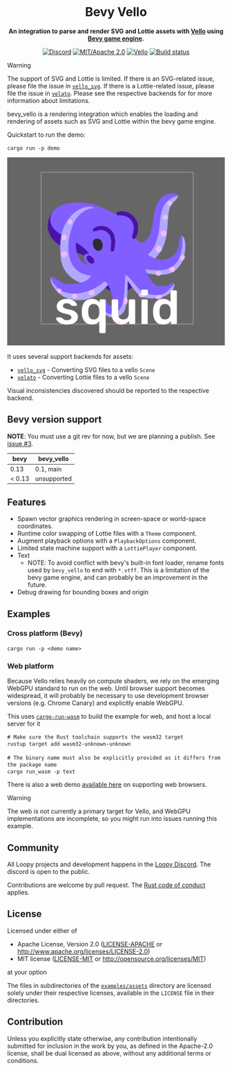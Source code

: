 <div align="center">

# Bevy Vello

**An integration to parse and render SVG and Lottie assets with [Vello](https://vello.dev) using [Bevy game engine](https://bevyengine.org).**

[![Discord](https://img.shields.io/discord/913957940560531456.svg?label=VGX&logo=discord&logoColor=ffffff&color=7389D8&labelColor=6A7EC2)](https://discord.gg/zrjnQzdjCB)
[![MIT/Apache 2.0](https://img.shields.io/badge/license-MIT%2FApache-blue.svg)](#license)
[![Vello](https://img.shields.io/badge/vello-v0.1.0-purple.svg)](https://crates.io/crates/vello)
[![Build status](https://github.com/vectorgameexperts/bevy_vello/workflows/CI/badge.svg)](https://github.com/vectorgameexperts/bevy_vello/actions)
<!-- Enable after publish
[![dependency status](https://deps.rs/repo/github/vectorgameexperts/bevy_vello/status.svg)](https://deps.rs/repo/github/vectorgameexperts/bevy_vello)
[![Crates.io](https://img.shields.io/crates/v/bevy_vello.svg)](https://crates.io/crates/bevy_vello)
[![Docs](https://img.shields.io/docsrs/bevy_vello)](https://docs.rs/bevy_vello)
-->

</div>

> [!WARNING]
> The support of SVG and Lottie is limited. If there is an SVG-related issue, please file the issue in [`vello_svg`](https://github.com/linebender/vello_svg). If there is a Lottie-related issue, please file the issue in [`velato`](https://github.com/linebender/velato). Please see the respective backends for for more information about limitations.

bevy_vello is a rendering integration which enables the loading and rendering of assets such as SVG and Lottie within the bevy game engine.

Quickstart to run the demo:

```shell
cargo run -p demo
```

![Alt text](image.png)

It uses several support backends for assets:

- [`vello_svg`](https://github.com/linebender/vello_svg) - Converting SVG files to a vello `Scene`
- [`velato`](https://github.com/linebender/velato) - Converting Lottie files to a vello `Scene`

Visual inconsistencies discovered should be reported to the respective backend.

## Bevy version support

**NOTE**: You must use a git rev for now, but we are planning a publish. See [issue #3](https://github.com/vectorgameexperts/bevy_vello/issues/3).

|bevy|bevy_vello|
|---|---|
|0.13|0.1, main|
|< 0.13| unsupported |

## Features

- Spawn vector graphics rendering in screen-space or world-space coordinates.
- Runtime color swapping of Lottie files with a `Theme` component.
- Augment playback options with a `PlaybackOptions` component.
- Limited state machine support with a `LottiePlayer` component.
- Text
  - NOTE: To avoid conflict with bevy's built-in font loader, rename fonts used by `bevy_vello` to end with `*.vtff`. This is a limitation of the bevy game engine, and can probably be an improvement in the future.
- Debug drawing for bounding boxes and origin

## Examples

### Cross platform (Bevy)

```shell
cargo run -p <demo name>
```

### Web platform

Because Vello relies heavily on compute shaders, we rely on the emerging WebGPU standard to run on the web.
Until browser support becomes widespread, it will probably be necessary to use development browser versions (e.g. Chrome Canary) and explicitly enable WebGPU.

This uses [`cargo-run-wasm`](https://github.com/rukai/cargo-run-wasm) to build the example for web, and host a local server for it

```shell
# Make sure the Rust toolchain supports the wasm32 target
rustup target add wasm32-unknown-unknown

# The binary name must also be explicitly provided as it differs from the package name
cargo run_wasm -p text
```

There is also a web demo [available here](https://vectorgameexperts.github.io/bevy_vello) on supporting web browsers.

> [!WARNING]
> The web is not currently a primary target for Vello, and WebGPU implementations are incomplete, so you might run into issues running this example.

## Community

All Loopy projects and development happens in the [Loopy Discord](https://discord.gg/zrjnQzdjCB). The discord is open to the public.

Contributions are welcome by pull request. The [Rust code of conduct](https://www.rust-lang.org/policies/code-of-conduct) applies.

## License

Licensed under either of

- Apache License, Version 2.0
   ([LICENSE-APACHE](LICENSE-APACHE) or <http://www.apache.org/licenses/LICENSE-2.0>)
- MIT license
   ([LICENSE-MIT](LICENSE-MIT) or <http://opensource.org/licenses/MIT>)

at your option

The files in subdirectories of the [`examples/assets`](/examples/assets) directory are licensed solely under
their respective licenses, available in the `LICENSE` file in their directories.

## Contribution

Unless you explicitly state otherwise, any contribution intentionally submitted
for inclusion in the work by you, as defined in the Apache-2.0 license, shall be
dual licensed as above, without any additional terms or conditions.
